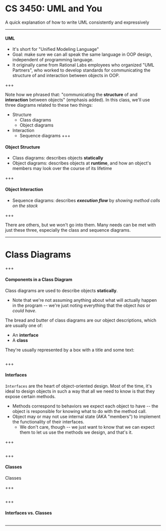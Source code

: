 # CS 3450: UML and You 

A quick explanation of how to write UML consistently and expressively <!-- class: fragment -->


---

#### UML

* It's short for "Unified Modeling Language"
* Goal: make sure we can all speak the same language in OOP design, independent of programming language.
* It originally came from Rational Labs employees who organized "UML Partners", who worked to develop standards for communicating the structure of and interaction between objects in OOP.

+++

Note how we phrased that: "communicating the **structure** of and **interaction** between objects" (emphasis added). In this class, we'll use three diagrams related to these two things:
* Structure
    * Class diagrams
    * Object diagrams
* Interaction
    * Sequence diagrams
+++

#### Object Structure

* Class diagrams: describes objects **statically**
* Object diagrams: describes objects at **runtime**, and how an object's members may look over the course of its lifetime

+++

#### Object Interaction

* Sequence diagrams: describes ***execution flow*** by *showing method calls on the stack*

+++

There are others, but we won't go into them. Many needs can be met with just these three, especially the class and sequence diagrams.

---

# Class Diagrams

+++

#### Components in a Class Diagram

Class diagrams are used to describe objects **statically**.
* Note that we're not assuming anything about what will actually happen in the program -- we're just noting everything that the object *has* or *could have*.

The bread and butter of class diagrams are our object descriptions, which are usually one of:
* An **interface**
* A **class**

They're usually represented by a box with a title and some text:

<img src="GenericObjectDescription.dot.png" alt="">

+++

#### Interfaces

`Interfaces` are the heart of object-oriented design. Most of the time, it's ideal to design objects in such a way that all we need to know is that they expose certain methods.

* Methods correspond to behaviors we expect each object to have -- the object is responsible for knowing what to do with the method call.
* Object may or may not use internal state (AKA "members") to implement the functionality of their interfaces.
    * We don't care, though -- we just want to know that we can expect them to let us use the methods we design, and that's it.

+++

<img src="./Interface.dot.png" alt="">

+++

#### Classes

Classes 

+++

<img src="./SomeClass.dot.png" alt="">

+++

#### Interfaces vs. Classes

<div style="width: 100%; display: flex; align-items: center; justify-content: center;">
<img src="./SomeClass.dot.png" alt="">
<div style="width: 100px"></div>
<img src="./SomeClass.dot.png" alt="">
</div>

---

####